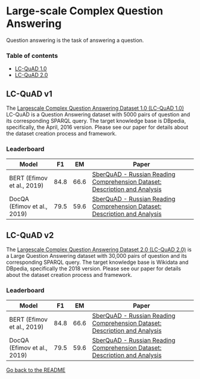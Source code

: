 # Large-scale Complex Question Answering

Question answering is the task of answering a question.

### Table of contents

- [LC-QuAD 1.0](#lc-quad-v1)
- [LC-QuAD 2.0](#lc-quad-v2)
  
  
## LC-QuAD v1

The [Largescale Complex Question Answering Dataset 1.0 (LC-QuAD 1.0)](http://lc-quad.sda.tech/static/ISWC2017_paper_152.pdf) LC-QuAD is a Question Answering dataset with 5000 pairs of question and its corresponding SPARQL query. The target knowledge base is DBpedia, specifically, the April, 2016 version. Please see our paper for details about the dataset creation process and framework.

### Leaderboard

| Model           | F1 | EM |  Paper |
| ------------- | :-----:| :-----:| --- |
| BERT (Efimov et al., 2019) | 84.8 | 66.6 | [SberQuAD - Russian Reading Comprehension Dataset: Description and Analysis](https://arxiv.org/abs/1912.09723) |
| DocQA (Efimov et al., 2019) | 79.5 | 59.6 | [SberQuAD - Russian Reading Comprehension Dataset: Description and Analysis](https://arxiv.org/abs/1912.09723) |


## LC-QuAD v2

The [Largescale Complex Question Answering Dataset 2.0 (LC-QuAD 2.0)](http://jens-lehmann.org/files/2019/iswc_lcquad2.pdf) is a Large Question Answering dataset with 30,000 pairs of question 
and its corresponding SPARQL query. The target knowledge base is Wikidata and DBpedia, specifically the 2018 version. Please see our paper for details about the dataset creation process 
and framework.

### Leaderboard

| Model           | F1 | EM |  Paper |
| ------------- | :-----:| :-----:| --- |
| BERT (Efimov et al., 2019) | 84.8 | 66.6 | [SberQuAD - Russian Reading Comprehension Dataset: Description and Analysis](https://arxiv.org/abs/1912.09723) |
| DocQA (Efimov et al., 2019) | 79.5 | 59.6 | [SberQuAD - Russian Reading Comprehension Dataset: Description and Analysis](https://arxiv.org/abs/1912.09723) |

[Go back to the README](../README.md)